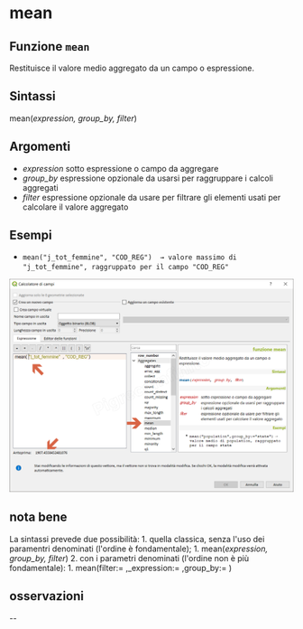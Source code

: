 # mean

## Funzione `mean`

Restituisce il valore medio aggregato da un campo o espressione.

## Sintassi

mean\(_expression, group\_by, filter_\)

## Argomenti

* _expression_ sotto espressione o campo da aggregare
* _group\_by_ espressione opzionale da usarsi per raggruppare i calcoli aggregati
* _filter_ espressione opzionale da usare per filtrare gli elementi usati per calcolare il valore aggregato

## Esempi

* `mean("j_tot_femmine", "COD_REG")  → valore massimo di "j_tot_femmine", raggruppato per il campo "COD_REG"`

![](../../../.gitbook/assets/mean1.png)

## nota bene

La sintassi prevede due possibilità: 1. quella classica, senza l'uso dei paramentri denominati \(l'ordine è fondamentale\); 1. mean\(_expression, group\_by, filter_\) 2. con i parametri denominati \(l'ordine non è più fondamentale\): 1. mean\(filter:= ,\_expression:= ,group\_by:= \)

## osservazioni

--

